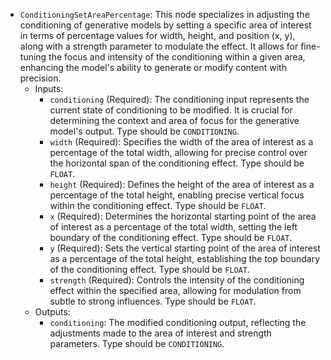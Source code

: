 - `ConditioningSetAreaPercentage`: This node specializes in adjusting the conditioning of generative models by setting a specific area of interest in terms of percentage values for width, height, and position (x, y), along with a strength parameter to modulate the effect. It allows for fine-tuning the focus and intensity of the conditioning within a given area, enhancing the model's ability to generate or modify content with precision.
    - Inputs:
        - `conditioning` (Required): The conditioning input represents the current state of conditioning to be modified. It is crucial for determining the context and area of focus for the generative model's output. Type should be `CONDITIONING`.
        - `width` (Required): Specifies the width of the area of interest as a percentage of the total width, allowing for precise control over the horizontal span of the conditioning effect. Type should be `FLOAT`.
        - `height` (Required): Defines the height of the area of interest as a percentage of the total height, enabling precise vertical focus within the conditioning effect. Type should be `FLOAT`.
        - `x` (Required): Determines the horizontal starting point of the area of interest as a percentage of the total width, setting the left boundary of the conditioning effect. Type should be `FLOAT`.
        - `y` (Required): Sets the vertical starting point of the area of interest as a percentage of the total height, establishing the top boundary of the conditioning effect. Type should be `FLOAT`.
        - `strength` (Required): Controls the intensity of the conditioning effect within the specified area, allowing for modulation from subtle to strong influences. Type should be `FLOAT`.
    - Outputs:
        - `conditioning`: The modified conditioning output, reflecting the adjustments made to the area of interest and strength parameters. Type should be `CONDITIONING`.
